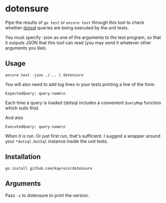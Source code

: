 # dotensure

Pipe the results of `go test` or `encore test` through this tool to check whether [dotsql](https://github.com/qustavo/dotsql)
queries are being executed by the unit tests.

You must specify -json as one of the arguments to the test program, so that it outputs JSON that this tool can read
(you may send it whatever other arguments you like).

## Usage
`encore test -json ./... | dotensure`

You will also need to add log lines in your tests printing a line of the form

`ExpectedQuery: query-name\n`

Each time a query is loaded (dotsql includes a convenient `QueryMap` function which suits this)

And also

`ExecutedQuery: query-name\n`

When it is run. Or just first run, that's sufficient. I suggest a wrapper around your `*dotsql.DotSql` instance inside
the unit tests.

## Installation
`go install github.com/kayrein/dotensure`

## Arguments

Pass `-v` to dotensure to print the version.
